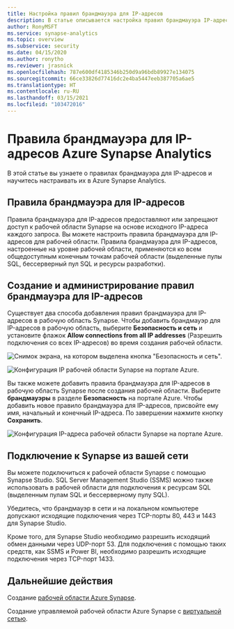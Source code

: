 ```yaml
---
title: Настройка правил брандмауэра для IP-адресов
description: В статье описывается настройка правил брандмауэра IP-адресов в Azure Synapse Analytics
author: RonyMSFT
ms.service: synapse-analytics
ms.topic: overview
ms.subservice: security
ms.date: 04/15/2020
ms.author: ronytho
ms.reviewer: jrasnick
ms.openlocfilehash: 787e600df4185346b250d9a96bdb89927e134075
ms.sourcegitcommit: 66ce33826d77416dc2e4ba5447eeb387705a6ae5
ms.translationtype: HT
ms.contentlocale: ru-RU
ms.lasthandoff: 03/15/2021
ms.locfileid: "103472016"
---
```

# <a name="azure-synapse-analytics-ip-firewall-rules"></a>Правила брандмауэра для IP-адресов Azure Synapse Analytics

В этой статье вы узнаете о правилах брандмауэра для IP-адресов и научитесь настраивать их в Azure Synapse Analytics.

## <a name="ip-firewall-rules"></a>Правила брандмауэра для IP-адресов

Правила брандмауэра для IP-адресов предоставляют или запрещают доступ к рабочей области Synapse на основе исходного IP-адреса каждого запроса. Вы можете настроить правила брандмауэра для IP-адресов для рабочей области. Правила брандмауэра для IP-адресов, настроенные на уровне рабочей области, применяются ко всем общедоступным конечным точкам рабочей области (выделенные пулы SQL, бессерверный пул SQL и ресурсы разработки).

## <a name="create-and-manage-ip-firewall-rules"></a>Создание и администрирование правил брандмауэра для IP-адресов

Существует два способа добавления правил брандмауэра для IP-адресов в рабочую область Synapse. Чтобы добавить брандмауэр для IP-адресов в рабочую область, выберите **Безопасность и сеть** и установите флажок **Allow connections from all IP addresses** (Разрешить подключения со всех IP-адресов) во время создания рабочей области.

![Снимок экрана, на котором выделена кнопка "Безопасность и сеть".](./media/synpase-workspace-ip-firewall/ip-firewall-1.png)

![Конфигурация IP рабочей области Synapse на портале Azure.](./media/synpase-workspace-ip-firewall/ip-firewall-2.png)

Вы также можете добавить правила брандмауэра для IP-адресов в рабочую область Synapse после создания рабочей области. Выберите **брандмауэры** в разделе **Безопасность** на портале Azure. Чтобы добавить новое правило брандмауэра для IP-адресов, присвойте ему имя, начальный и конечный IP-адреса. По завершении нажмите кнопку **Сохранить**.

![Конфигурация IP-адреса рабочей области Synapse на портале Azure.](./media/synpase-workspace-ip-firewall/ip-firewall-3.png)

## <a name="connect-to-synapse-from-your-own-network"></a>Подключение к Synapse из вашей сети

Вы можете подключиться к рабочей области Synapse с помощью Synapse Studio. SQL Server Management Studio (SSMS) можно также использовать в рабочей области для подключения к ресурсам SQL (выделенным пулам SQL и бессерверному пулу SQL).

Убедитесь, что брандмауэр в сети и на локальном компьютере допускают исходящие подключения через TCP-порты 80, 443 и 1443 для Synapse Studio.

Кроме того, для Synapse Studio необходимо разрешить исходящий обмен данными через UDP-порт 53. Для подключения с помощью таких средств, как SSMS и Power BI, необходимо разрешить исходящие подключения через TCP-порт 1433.


## <a name="next-steps"></a>Дальнейшие действия

Создание [рабочей области Azure Synapse](../quickstart-create-workspace.md).

Создание управляемой рабочей области Azure Synapse с [виртуальной сетью](./synapse-workspace-managed-vnet.md).